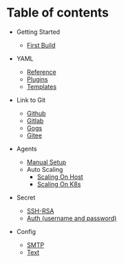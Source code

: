 # Table of contents

* Getting Started
  * [First Build](./start/index.md)

* YAML
  * [Reference](./yml/reference_v1.md)
  * [Plugins](./yml/plugins.md)
  * [Templates](https://github.com/FlowCI/templates)

* Link to Git
  * [Github](./git/github.md)
  * [Gitlab](./git/gitlab.md)
  * [Gogs](./git/gogs.md)
  * [Gitee](./git/gitee.md)

* Agents
  * [Manual Setup](./agents/manual.md)
  * Auto Scaling
    * [Scaling On Host](./agents/ssh_host.md)
    * [Scaling On K8s](./agents/k8s_host.md)

* Secret
  * [SSH-RSA](./secret/ssh-rsa.md)
  * [Auth (username and password)](./secret/auth.md)

* Config
  * [SMTP](./config/smtp.md)
  * [Text](./config/text.md)